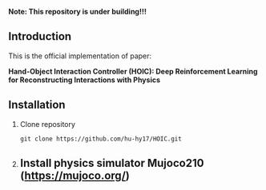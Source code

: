**Note: This repository is under building!!!**

## Introduction

This is the official implementation of paper:

**Hand-Object Interaction Controller (HOIC): Deep Reinforcement Learning for Reconstructing Interactions with Physics**



## Installation

1. Clone repository

   ```shell
   git clone https://github.com/hu-hy17/HOIC.git
   ```

2. Install physics simulator Mujoco210 (https://mujoco.org/)
   - 


